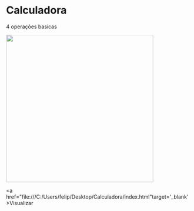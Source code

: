 # Calculadora
4 operações basicas


<img height="400em" src="https://media.discordapp.net/attachments/958413269431910460/1019243157633912933/unknown.png"/>

<a href="file:///C:/Users/felip/Desktop/Calculadora/index.html"target='_blank'>Visualizar</a>
